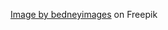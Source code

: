 <a href="https://www.freepik.com/free-photo/white-texture_946233.htm#query=paper%20texture&position=0&from_view=keyword&track=ais">Image by bedneyimages</a> on Freepik
